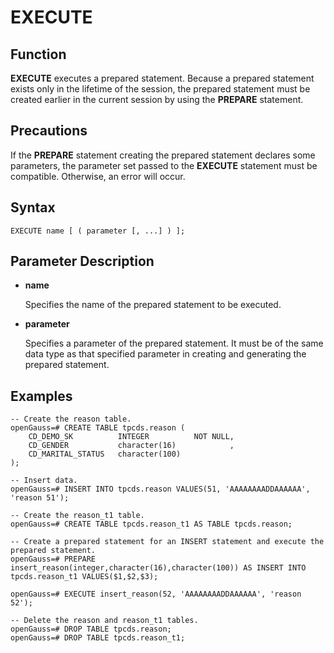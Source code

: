 # EXECUTE<a name="EN-US_TOPIC_0289900825"></a>

## Function<a name="en-us_topic_0283137468_en-us_topic_0237122161_en-us_topic_0059777447_s984b3ec2b84d48bb843629462288417b"></a>

**EXECUTE**  executes a prepared statement. Because a prepared statement exists only in the lifetime of the session, the prepared statement must be created earlier in the current session by using the  **PREPARE**  statement.

## Precautions<a name="en-us_topic_0283137468_en-us_topic_0237122161_en-us_topic_0059777447_s3a6fd145e83b4e61a22dabdcf32ac282"></a>

If the  **PREPARE**  statement creating the prepared statement declares some parameters, the parameter set passed to the  **EXECUTE**  statement must be compatible. Otherwise, an error will occur.

## Syntax<a name="en-us_topic_0283137468_en-us_topic_0237122161_en-us_topic_0059777447_sbe280a5c331e4b75969129444d341882"></a>

```
EXECUTE name [ ( parameter [, ...] ) ];
```

## Parameter Description<a name="en-us_topic_0283137468_en-us_topic_0237122161_en-us_topic_0059777447_sf2fd7956e26c49a8ae566c80a0e8e1c0"></a>

-   **name**

    Specifies the name of the prepared statement to be executed.

-   **parameter**

    Specifies a parameter of the prepared statement. It must be of the same data type as that specified parameter in creating and generating the prepared statement.


## Examples<a name="en-us_topic_0283137468_en-us_topic_0237122161_en-us_topic_0059777447_s8a46083a59d940c3aaa2535b2f783645"></a>

```
-- Create the reason table.
openGauss=# CREATE TABLE tpcds.reason ( 
    CD_DEMO_SK          INTEGER          NOT NULL,
    CD_GENDER           character(16)            ,
    CD_MARITAL_STATUS   character(100)
);

-- Insert data.
openGauss=# INSERT INTO tpcds.reason VALUES(51, 'AAAAAAAADDAAAAAA', 'reason 51');

-- Create the reason_t1 table.
openGauss=# CREATE TABLE tpcds.reason_t1 AS TABLE tpcds.reason;

-- Create a prepared statement for an INSERT statement and execute the prepared statement.
openGauss=# PREPARE insert_reason(integer,character(16),character(100)) AS INSERT INTO tpcds.reason_t1 VALUES($1,$2,$3);

openGauss=# EXECUTE insert_reason(52, 'AAAAAAAADDAAAAAA', 'reason 52'); 

-- Delete the reason and reason_t1 tables.
openGauss=# DROP TABLE tpcds.reason;
openGauss=# DROP TABLE tpcds.reason_t1;
```

